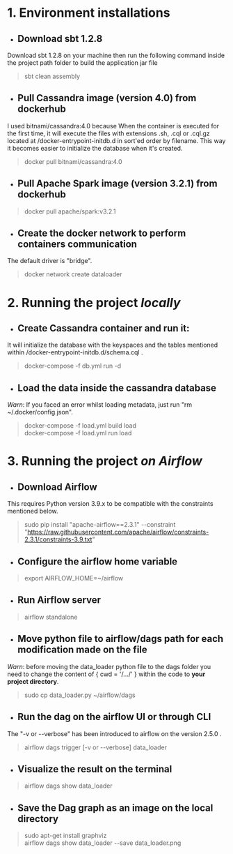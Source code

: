 # 1. Environment installations

- ## Download sbt 1.2.8
Download sbt 1.2.8 on your machine then run the following command inside the project path folder to build the application jar file
>sbt clean assembly 

- ## Pull Cassandra image (version 4.0) from dockerhub 
I used bitnami/cassandra:4.0 because When the container is executed for the first time, it will execute the files with extensions .sh, .cql or .cql.gz located at /docker-entrypoint-initdb.d in sort'ed order by filename. This way it becomes easier to initialize the database when it's created.
>docker pull bitnami/cassandra:4.0

- ## Pull Apache Spark image (version 3.2.1) from dockerhub
>docker pull apache/spark:v3.2.1

- ## Create the docker network to perform containers communication
The default driver is "bridge".
>docker network create dataloader

# 2. Running the project *locally* 

- ## Create Cassandra container and run it: 
It will initialize the database with the keyspaces and the tables mentioned within /docker-entrypoint-initdb.d/schema.cql .
>docker-compose -f db.yml run -d

- ## Load the data inside the cassandra database
*Warn*: If you faced an error whilst loading metadata, just run "rm  ~/.docker/config.json".
>docker-compose -f load.yml build load  
>docker-compose -f load.yml run load

# 3. Running the project *on Airflow*

- ## Download Airflow
This requires Python version 3.9.x to be compatible with the constraints mentioned below.
>sudo pip install "apache-airflow==2.3.1" --constraint "https://raw.githubusercontent.com/apache/airflow/constraints-2.3.1/constraints-3.9.txt"

- ## Configure the airflow home variable
>export AIRFLOW_HOME=~/airflow

- ## Run Airflow server
>airflow standalone

- ## Move python file to airflow/dags path for each modification made on the file
*Warn*: before moving the data_loader python file to the dags folder you need to change the content of { cwd = '/.../' } within the code to **your project directory**.
>sudo cp data_loader.py ~/airflow/dags

- ## Run the dag on the airflow UI or through CLI
The "-v or --verbose" has been introduced to airflow on the version 2.5.0 .
>airflow dags trigger  [-v or --verbose] data_loader

- ## Visualize the result on the terminal
>airflow dags show data_loader

- ## Save the Dag graph as an image on the local directory
>sudo apt-get install graphviz  
>airflow dags show data_loader --save data_loader.png










